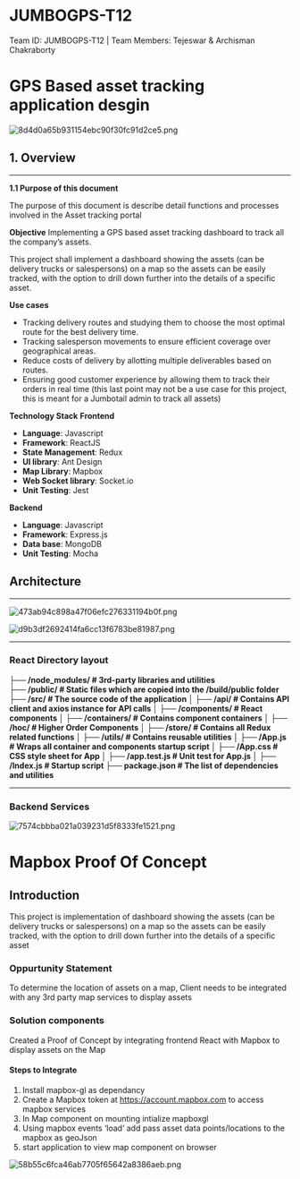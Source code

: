 # JUMBOGPS-T12
Team ID: JUMBOGPS-T12 | Team Members: Tejeswar &amp; Archisman Chakraborty


# GPS Based asset tracking application desgin

![8d4d0a65b931154ebc90f30fc91d2ce5.png](:/bf2882254395416f8133f0c6ac3f46e5)

## 1. Overview
* * *
**1.1 Purpose of  this document**

The purpose of this document is describe detail functions and processes involved in the Asset tracking portal

**Objective**
Implementing a GPS based asset tracking dashboard to track all the company’s assets.

This project shall implement a dashboard showing the assets (can be delivery trucks or salespersons) on a map so the assets can be easily tracked, with the option to drill down further into the details of a specific asset.

**Use cases**
- Tracking delivery routes and studying them to choose the most optimal route for the best delivery time.
- Tracking salesperson movements to ensure efficient coverage over geographical areas.
- Reduce costs of delivery by allotting multiple deliverables based on routes.
- Ensuring good customer experience by allowing them to track their orders in real time (this last point may not be a use case for this project, this is meant for a Jumbotail admin to track all assets)


**Technology Stack**
  **Frontend**
- **Language**: Javascript
- **Framework**: ReactJS
- **State Management**: Redux 
- **UI library**: Ant Design
- **Map Library**: Mapbox
- **Web Socket library**: Socket.io
- **Unit Testing**: Jest

**Backend**

- **Language**: Javascript
- **Framework**: Express.js
- **Data base**: MongoDB
- **Unit Testing**: Mocha


## Architecture	
* * *
![473ab94c898a47f06efc276331194b0f.png](:/416893d0dcee4aeba0f5ea8b3a22b8b3)

![d9b3df2692414fa6cc13f6783be81987.png](:/f90f6d2856004e049d563f294b0477db)
* * *
### React Directory layout

**├── /node_modules/ # 3rd-party libraries and utilities                                                                                                           
├── /public/ # Static files which are copied into the /build/public folder
├── /src/ # The source code of the application
│ ├── /api/ # Contains API client and axios instance for API calls
│ ├── /components/ # React components
│ ├── /containers/ # Contains component containers
│ ├── /hoc/ # Higher Order Components
│ ├── /store/ # Contains all Redux related functions
│ ├── /utils/ # Contains reusable utilities
│ ├── /App.js # Wraps all container and components startup script
│ ├── /App.css # CSS style sheet for App
│ ├── /app.test.js # Unit test for App.js
│ ├── /Index.js # Startup script
├── package.json # The list of dependencies and utilities**

* * *
### Backend Services 

![7574cbbba021a039231d5f8333fe1521.png](:/6cc4e754596641f0bfe7a0a4c18b1aac)



# Mapbox Proof Of Concept

## Introduction

This project is implementation of dashboard showing the assets (can be delivery trucks or salespersons) on a map so the assets can be easily tracked, with the option to drill down further into the details of a specific asset	

### Oppurtunity Statement

To determine the location of assets on a map, Client needs to be integrated with any 3rd 	party map services to display assets


### Solution components

Created a Proof of Concept by integrating frontend React with Mapbox to display assets on the Map

#### Steps to Integrate 

1. Install mapbox-gl as dependancy
2. Create a Mapbox token at https://account.mapbox.com to access mapbox services
3. In Map component on mounting intialize mapboxgl
4. Using mapbox events ‘load’ add pass asset data points/locations to the mapbox as 	    geoJson
5. start application to view map component on browser

![58b55c6fca46ab7705f65642a8386aeb.png](:/908aaf871f23475b8f2e0a4009644aed)



